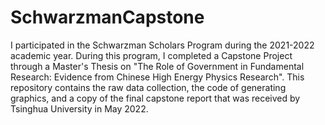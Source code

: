 # SchwarzmanCapstone

I participated in the Schwarzman Scholars Program during the 2021-2022 academic year. During this program, I completed a Capstone Project through a Master's Thesis on "The Role of Government in Fundamental Research: Evidence from Chinese High Energy Physics Research". This repository contains the raw data collection, the code of generating graphics, and a copy of the final capstone report that was received by Tsinghua University in May 2022.
